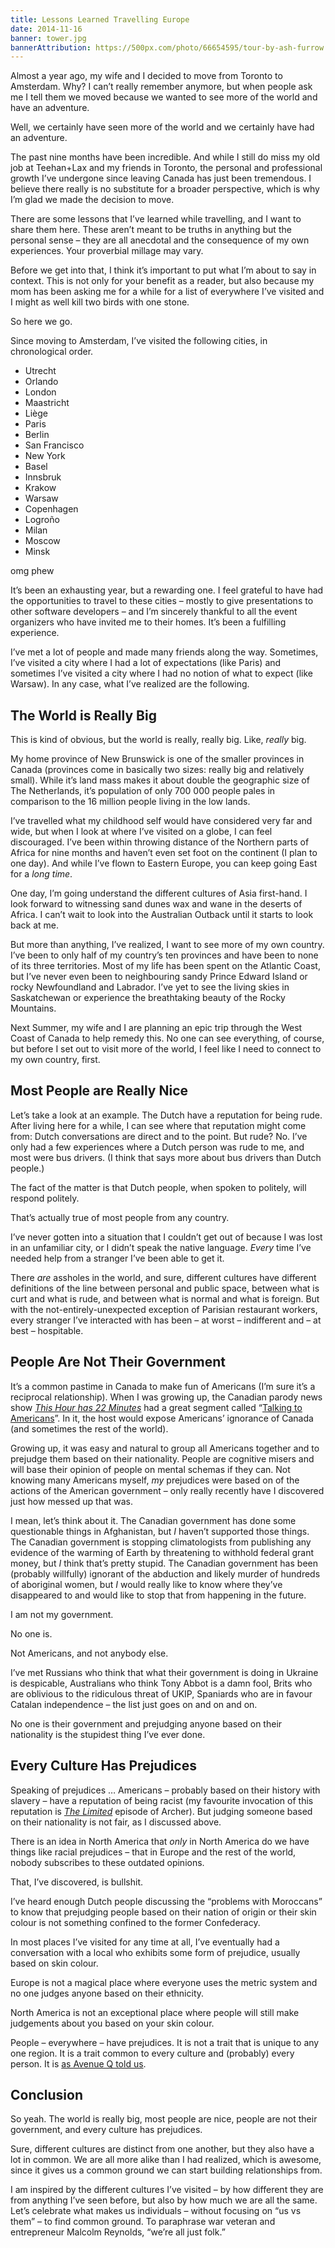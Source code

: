 ```yaml
---
title: Lessons Learned Travelling Europe
date: 2014-11-16
banner: tower.jpg
bannerAttribution: https://500px.com/photo/66654595/tour-by-ash-furrow
---
```


Almost a year ago, my wife and I decided to move from Toronto to Amsterdam. Why? I can’t really remember anymore, but when people ask me I tell them we moved because we wanted to see more of the world and have an adventure.

Well, we certainly have seen more of the world and we certainly have had an adventure.

The past nine months have been incredible. And while I still do miss my old job at Teehan+Lax and my friends in Toronto, the personal and professional growth I’ve undergone since leaving Canada has just been tremendous. I believe there really is no substitute for a broader perspective, which is why I’m glad we made the decision to move.

There are some lessons that I’ve learned while travelling, and I want to share them here. These aren’t meant to be truths in anything but the personal sense – they are all anecdotal and the consequence of my own experiences. Your proverbial millage may vary.

Before we get into that, I think it’s important to put what I’m about to say in context. This is not only for your benefit as a reader, but also because my mom has been asking me for a while for a list of everywhere I’ve visited and I might as well kill two birds with one stone.

So here we go.

Since moving to Amsterdam, I’ve visited the following cities, in chronological order.

- Utrecht
- Orlando
- London
- Maastricht
- Liège
- Paris
- Berlin
- San Francisco
- New York
- Basel
- Innsbruk
- Krakow
- Warsaw
- Copenhagen
- Logroño
- Milan
- Moscow
- Minsk

omg phew

It’s been an exhausting year, but a rewarding one. I feel grateful to have had the opportunities to travel to these cities – mostly to give presentations to other software developers – and I’m sincerely thankful to all the event organizers who have invited me to their homes. It’s been a fulfilling experience.

I’ve met a lot of people and made many friends along the way. Sometimes, I’ve visited a city where I had a lot of expectations (like Paris) and sometimes I’ve visited a city where I had no notion of what to expect (like Warsaw). In any case, what I’ve realized are the following.

## The World is Really Big

This is kind of obvious, but the world is really, really big. Like, _really_ big.

My home province of New Brunswick is one of the smaller provinces in Canada (provinces come in basically two sizes: really big and relatively small). While it’s land mass makes it about double the geographic size of The Netherlands, it’s population of only 700 000 people pales in comparison to the 16 million people living in the low lands.

I’ve travelled what my childhood self would have considered very far and wide, but when I look at where I’ve visited on a globe, I can feel discouraged. I’ve been within throwing distance of the Northern parts of Africa for nine months and haven’t even set foot on the continent (I plan to one day). And while I’ve flown to Eastern Europe, you can keep going East for a _long time_.

One day, I’m going understand the different cultures of Asia first-hand. I look forward to witnessing sand dunes wax and wane in the deserts of Africa. I can’t wait to look into the Australian Outback until it starts to look back at me.

But more than anything, I’ve realized, I want to see more of my own country. I’ve been to only half of my country’s ten provinces and have been to none of its three territories. Most of my life has been spent on the Atlantic Coast, but I’ve never even been to neighbouring sandy Prince Edward Island or rocky Newfoundland and Labrador. I’ve yet to see the living skies in Saskatchewan or experience the breathtaking beauty of the Rocky Mountains.

Next Summer, my wife and I are planning an epic trip through the West Coast of Canada to help remedy this. No one can see everything, of course, but before I set out to visit more of the world, I feel like I need to connect to my own country, first.

## Most People are Really Nice

Let’s take a look at an example. The Dutch have a reputation for being rude. After living here for a while, I can see where that reputation might come from: Dutch conversations are direct and to the point. But rude? No. I’ve only had a few experiences where a Dutch person was rude to me, and most were bus drivers. (I think that says more about bus drivers than Dutch people.)

The fact of the matter is that Dutch people, when spoken to politely, will respond politely.

That’s actually true of most people from any country.

I’ve never gotten into a situation that I couldn’t get out of because I was lost in an unfamiliar city, or I didn’t speak the native language. _Every_ time I’ve needed help from a stranger I’ve been able to get it.

There _are_ assholes in the world, and sure, different cultures have different definitions of the line between personal and public space, between what is curt and what is rude, and between what is normal and what is foreign. But with the not-entirely-unexpected exception of Parisian restaurant workers, every stranger I’ve interacted with has been – at worst – indifferent and – at best – hospitable.

## People Are Not Their Government

It’s a common pastime in Canada to make fun of Americans (I’m sure it’s a reciprocal relationship). When I was growing up, the Canadian parody news show _[This Hour has 22 Minutes](http://www.cbc.ca/22minutes/)_ had a great segment called “[Talking to Americans](https://www.youtube.com/watch?v=gFgPX0hnNfA)”. In it, the host would expose Americans’ ignorance of Canada (and sometimes the rest of the world).

Growing up, it was easy and natural to group all Americans together and to prejudge them based on their nationality. People are cognitive misers and will base their opinion of people on mental schemas if they can. Not knowing many Americans myself, _my_ prejudices were based on of the actions of the American government – only really recently have I discovered just how messed up that was.

I mean, let’s think about it. The Canadian government has done some questionable things in Afghanistan, but _I_ haven’t supported those things. The Canadian government is stopping climatologists from publishing any evidence of the warming of Earth by threatening to withhold federal grant money, but _I_ think that’s pretty stupid. The Canadian government has been (probably willfully) ignorant of the abduction and likely murder of hundreds of aboriginal women, but _I_ would really like to know where they’ve disappeared to and would like to stop that from happening in the future.

I am not my government.

No one is.

Not Americans, and not anybody else.

I’ve met Russians who think that what their government is doing in Ukraine is despicable, Australians who think Tony Abbot is a damn fool, Brits who are oblivious to the ridiculous threat of UKIP, Spaniards who are in favour Catalan independence – the list just goes on and on and on.

No one is their government and prejudging anyone based on their nationality is the stupidest thing I’ve ever done.

## Every Culture Has Prejudices

Speaking of prejudices … Americans – probably based on their history with slavery – have a reputation of being racist (my favourite invocation of this reputation is [_The Limited_](http://www.imdb.com/title/tt2207833/?ref_=ttep_ep6) episode of Archer). But judging someone based on their nationality is not fair, as I discussed above.

There is an idea in North America that _only_ in North America do we have things like racial prejudices – that in Europe and the rest of the world, nobody subscribes to these outdated opinions.

That, I’ve discovered, is bullshit.

I’ve heard enough Dutch people discussing the “problems with Moroccans” to know that prejudging people based on their nation of origin or their skin colour is not something confined to the former Confederacy.

In most places I’ve visited for any time at all, I’ve eventually had a conversation with a local who exhibits some form of prejudice, usually based on skin colour.

Europe is not a magical place where everyone uses the metric system and no one judges anyone based on their ethnicity.

North America is not an exceptional place where people will still make judgements about you based on your skin colour.

People – everywhere – have prejudices. It is not a trait that is unique to any one region. It is a trait common to every culture and (probably) every person. It is [as Avenue Q told us](https://www.youtube.com/watch?v=RovF1zsDoeM).

## Conclusion

So yeah. The world is really big, most people are nice, people are not their government, and every culture has prejudices.

Sure, different cultures are distinct from one another, but they also have a lot in common. We are all more alike than I had realized, which is awesome, since it gives us a common ground we can start building relationships from.

I am inspired by the different cultures I’ve visited – by how different they are from anything I’ve seen before, but also by how much we are all the same. Let’s celebrate what makes us individuals – without focusing on “us vs them” – to find common ground. To paraphrase war veteran and entrepreneur Malcolm Reynolds, “we’re all just folk.”
